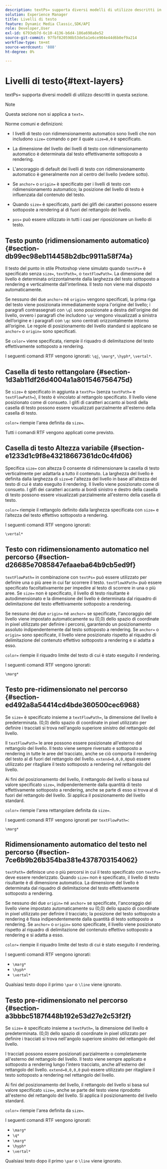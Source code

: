 ```yaml
---
description: textPs= supporta diversi modelli di utilizzo descritti in questa sezione.
solution: Experience Manager
title: Livelli di testo
feature: Dynamic Media Classic,SDK/API
role: Developer,User
exl-id: 6793eb7d-6c10-4136-b6d4-186a698a8e52
source-git-commit: 97fbf820590b53de5a1e6ce904e44d6b0ef9a214
workflow-type: tm+mt
source-wordcount: '888'
ht-degree: 0%

---
```


# Livelli di testo{#text-layers}

textPs= supporta diversi modelli di utilizzo descritti in questa sezione.

>[!NOTE]
>
>Questa sezione non si applica a `text=`.

Norme comuni e definizioni:

* I livelli di testo con ridimensionamento automatico sono livelli che non includono `size=` comando o per il quale `size=0,0` è specificato.

* La dimensione del livello dei livelli di testo con ridimensionamento automatico è determinata dal testo effettivamente sottoposto a rendering.
* L&#39;ancoraggio di default dei livelli di testo con ridimensionamento automatico è generalmente *non* al centro del livello (vedere sotto).
* Se `anchor=` o `origin=` è specificato per i livelli di testo con ridimensionamento automatico; la posizione del livello di testo è influenzata dal contenuto del testo.

* Quando `size=` è specificato, parti dei glifi dei caratteri possono essere sottoposte a rendering al di fuori del rettangolo del livello.
* `pos=` può essere utilizzato in tutti i casi per riposizionare un livello di testo.

## Testo punto (ridimensionamento automatico) {#section-db99ec98eb114458b2dbc9911a58f74a}

Il testo del punto in stile Photoshop viene simulato quando `textPs=` è specificato senza `size=`, `textPath=`, o `textFlowPath=`. La dimensione del livello è determinata orizzontalmente dalla larghezza del testo sottoposto a rendering e verticalmente dall&#39;interlinea. Il testo non viene mai disposto automaticamente.

Se nessuno dei due `anchor=` né `origin=` vengono specificati, la prima riga del testo viene posizionata immediatamente sopra l&#39;origine del livello; i paragrafi contrassegnati con `\ql` sono posizionate a destra dell&#39;origine del livello, ovvero i paragrafi che includono `\qr` vengono visualizzati a sinistra dell’origine e i paragrafi con `\qc` sono centrati orizzontalmente intorno all’origine. Le regole di posizionamento del livello standard si applicano se `anchor=` o `origin=` sono specificati.

Se `color=` viene specificata, riempie il riquadro di delimitazione del testo effettivamente sottoposto a rendering.

I seguenti comandi RTF vengono ignorati: `\qj`, `\marg*`, `\hyph*`, `\vertal*`.

## Casella di testo rettangolare {#section-1d3ab11df26d4004a1a801546756475d}

Se `size=` è specificato in aggiunta a `textPs=` (senza `textPath=` e `textFlowPath=`), il testo è vincolato al rettangolo specificato. Il livello viene posizionato come di consueto. I glifi di caratteri accanto ai bordi della casella di testo possono essere visualizzati parzialmente all&#39;esterno della casella di testo.

`color=` riempie l&#39;area definita da `size=`.

Tutti i comandi RTF vengono applicati come previsto.

## Casella di testo Altezza variabile {#section-e1233d1c9f8e43218667361dc0c4fd06}

Specifica `size=` con altezza 0 consente di ridimensionare la casella di testo verticalmente per adattarla a tutto il contenuto. La larghezza del livello è definita dalla larghezza di `size=`e l&#39;altezza del livello in base all&#39;altezza del testo di cui è stato eseguito il rendering. Il livello viene posizionato come di consueto. I glifi dei caratteri accanto ai bordi sinistro e destro della casella di testo possono essere visualizzati parzialmente all&#39;esterno della casella di testo.

`color=` riempie il rettangolo definito dalla larghezza specificata con `size=` e l’altezza del testo effettivo sottoposto a rendering.

I seguenti comandi RTF vengono ignorati:

`\vertal*`

## Testo con ridimensionamento automatico nel percorso {#section-d26685e7085847efaaeba64b9cb5ed9f}

`textFlowPath=` in combinazione con `textPs=` può essere utilizzato per definire una o più aree in cui far scorrere il testo. `textFlowXPath=` può essere specificato facoltativamente per impedire al testo di scorrere in una o più aree. Se `size=` non è specificato, il livello di testo risultante è autodimensionato e la dimensione del livello è determinata dal riquadro di delimitazione del testo effettivamente sottoposto a rendering.

Se nessuno dei due `origin=` né `anchor=` se specificate, l&#39;ancoraggio del livello viene impostato automaticamente su (0,0) dello spazio di coordinate in pixel utilizzato per definire i percorsi, garantendo un posizionamento assoluto indipendentemente dal testo sottoposto a rendering. Se `anchor=` o `origin=` sono specificate, il livello viene posizionato rispetto al riquadro di delimitazione del contenuto effettivo sottoposto a rendering e si adatta a esso.

`color=` riempie il riquadro limite del testo di cui è stato eseguito il rendering.

I seguenti comandi RTF vengono ignorati:

`\marg*`

## Testo pre-ridimensionato nel percorso {#section-ed492a8a54414cd4bde360500cec6968}

Se `size=` è specificato insieme a `textFlowPath=`, la dimensione del livello è predeterminata. (0,0) dello spazio di coordinate in pixel utilizzato per definire i tracciati si trova nell&#39;angolo superiore sinistro del rettangolo del livello.

Il `textFlowPath=` le aree possono essere posizionate all&#39;esterno del rettangolo del livello. Il testo viene sempre riversato e sottoposto a rendering in tutte le aree del tracciato, anche se ciò comporta il rendering del testo al di fuori del rettangolo del livello. `extend=0,0,0,0`può essere utilizzato per ritagliare il testo sottoposto a rendering nel rettangolo del livello.

Ai fini del posizionamento del livello, il rettangolo del livello si basa sul valore specificato `size=`, indipendentemente dalla quantità di testo effettivamente sottoposto a rendering, anche se parte di esso si trova al di fuori del rettangolo del livello. Si applica il posizionamento del livello standard.

`color=` riempie l&#39;area rettangolare definita da `size=`.

I seguenti comandi RTF vengono ignorati per `textFlowPath=`:

`\marg*`

## Ridimensionamento automatico del testo nel percorso {#section-7ce6b9b26b354ba381e4378703154062}

`textPath=` definisce uno o più percorsi in cui il testo specificato con `textPs=` deve essere renderizzato. Quando `size=` non è specificato, il livello di testo risultante è di dimensione automatica. La dimensione del livello è determinata dal riquadro di delimitazione del testo effettivamente sottoposto a rendering.

Se nessuno dei due `origin=` né `anchor=` se specificate, l&#39;ancoraggio del livello viene impostato automaticamente su (0,0) dello spazio di coordinate in pixel utilizzato per definire il tracciato; la posizione del testo sottoposto a rendering è fissa indipendentemente dalla quantità di testo sottoposto a rendering. Se `anchor=` o `origin=` sono specificate, il livello viene posizionato rispetto al riquadro di delimitazione del contenuto effettivo sottoposto a rendering e si adatta a esso.

`color=` riempie il riquadro limite del testo di cui è stato eseguito il rendering.

I seguenti comandi RTF vengono ignorati:

* `\marg*`
* `\hyph*`
* `\vertal*`

Qualsiasi testo dopo il primo `\par` o `\line` viene ignorato.

## Testo pre-ridimensionato nel percorso {#section-a3bbbc5187f448b192e53d27e2c53f2f}

Se `size=` è specificato insieme a `textPath=`, la dimensione del livello è predeterminata. (0,0) dello spazio di coordinate in pixel utilizzato per definire i tracciati si trova nell&#39;angolo superiore sinistro del rettangolo del livello.

I tracciati possono essere posizionati parzialmente o completamente all&#39;esterno del rettangolo del livello. Il testo viene sempre applicato e sottoposto a rendering lungo l&#39;intero tracciato, anche all&#39;esterno del rettangolo del livello. `extend=0,0,0,0` può essere utilizzato per ritagliare il testo sottoposto a rendering nel rettangolo del livello.

Ai fini del posizionamento del livello, il rettangolo del livello si basa sul valore specificato `size=`, anche se parte del testo viene riprodotto all&#39;esterno del rettangolo del livello. Si applica il posizionamento del livello standard.

`color=` riempie l&#39;area definita da `size=`.

I seguenti comandi RTF vengono ignorati:

* `\marg*`
* `\q*`
* `\marg*`
* `\hyph*`
* `\vertal*`

Qualsiasi testo dopo il primo `\par` o `\line` viene ignorato.

